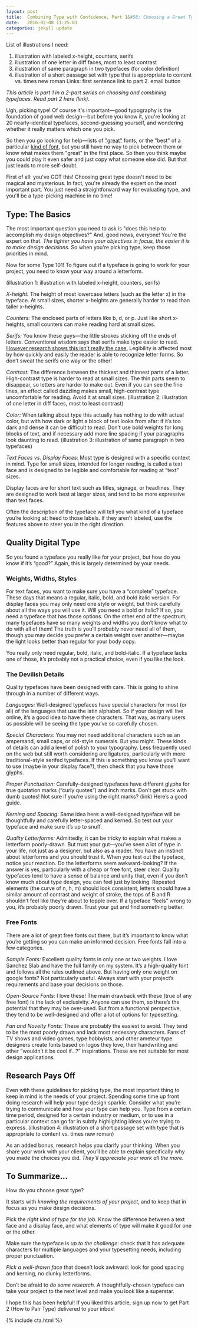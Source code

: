 ```yaml
---
layout: post
title:  Combining Type with Confidence, Part 1&#58; Choosing a Great Typeface
date:   2016-02-08 11:25:01
categories: jekyll update
---
```


List of illustrations I need:
1) illustration with labeled x-height, counters, serifs
2) illustration of one letter in diff faces, most to least contrast
3) illustration of same paragraph in two typefaces (for color definition)
4) illustration of a short passage set with type that is appropriate to content vs. times new roman
Links:
first sentence link to part 2.
email button


<i>This article is part 1 in a 2-part series on choosing and combining typefaces. Read part 2 here (link).</i>

Ugh, picking type! Of course it's important—good typography is the foundation of good web design—but before you know it, you're looking at 20 nearly-identical typefaces, second-guessing yourself, and wondering whether it really matters which one you pick. 

So then you go looking for help—lists of <a href="http://hellohappy.org/beautiful-web-type/">"great"</a> fonts, or the "best" of a particular <a href="https://www.typewolf.com/top-10-helvetica-alternatives">kind of font</a>, but you still have no way to pick between them or know what makes them "great" in the first place. So then you think maybe you could play it even safer and just copy what someone else did. But that just leads to more self-doubt.

First of all: you've GOT this! Choosing great type doesn't need to be magical and mysterious. In fact, you're already the expert on the most important part. You just need a straightforward way for evaluating type, and you'll be a type-picking machine in no time!

<h2>Type: The Basics</h2>

The most important question you need to ask is "does this help to accomplish my design objectives?" And, good news, everyone! You're the expert on that. <em>The tighter you have your objectives in focus, the easier it is to make design decisions.</em> So when you're picking type, keep those priorities in mind.

Now for some Type 101! To figure out if a typeface is going to work for your project, you need to know your way around a letterform. 

(illustration 1: illustration with labeled x-height, counters, serifs)

<em>X-height:</em> The height of most lowercase letters (such as the letter x) in the typeface. At small sizes, shorter x-heights are generally harder to read than taller x-heights.

<em>Counters:</em> The enclosed parts of letters like b, d, or p. Just like short x-heights, small counters can make reading hard at small sizes.

<em>Serifs:</em> You know these guys—the little strokes sticking off the ends of letters. Conventional wisdom says that serifs make type easier to read. <a href="http://alexpoole.info/blog/which-are-more-legible-serif-or-sans-serif-typefaces/">However research shows this isn’t really the case.</a> Legibility is affected most by how quickly and easily the reader is able to recognize letter forms. So don’t sweat the serifs one way or the other!

<em>Contrast:</em> The difference between the thickest and thinnest parts of a letter. High-contrast type is harder to read at small sizes. The thin parts seem to disappear, so letters are harder to make out. Even if you can see the fine lines, an effect called dazzling makes small, high-contrast type uncomfortable for reading. Avoid it at small sizes. (illustration 2: illustration of one letter in diff faces, most to least contrast)

<em>Color:</em> When talking about type this actually has nothing to do with actual color, but with how dark or light a block of text looks from afar: if it’s too dark and dense it can be difficult to read. Don’t use bold weights for long blocks of text, and if necessary add more line spacing if your paragraphs look daunting to read. (illustration 3: illustration of same paragraph in two typefaces)

<em>Text Faces vs. Display Faces:</em> Most type is designed with a specific context in mind. Type for small sizes, intended for longer reading, is called a text face and is designed to be legible and comfortable for reading at “text” sizes. 

Display faces are for short text such as titles, signage, or headlines. They are designed to work best at larger sizes, and tend to be more expressive than text faces. 

Often the description of the typeface will tell you what kind of a typeface you’re looking at: heed to those labels. If they aren’t labeled, use the features above to steer you in the right direction.

<h2>Quality Digital Type</h2>

So you found a typeface you really like for your project, but how do you know if it’s “good?” Again, this is largely determined by your needs.

<h3>Weights, Widths, Styles</h3>

For text faces, you want to make sure you have a “complete” typeface. These days that means a regular, italic, bold, and bold italic version. For display faces you may only need one style or weight, but think carefully about all the ways you will use it. Will you need a bold or italic? If so, you need a typeface that has those options. On the other end of the spectrum, many typefaces have so many weights and widths you don’t know what to do with all of them! The truth is you’ll probably never need all of them, though you may decide you prefer a certain weight over another—maybe the light looks better than regular for your body copy. 

You really only need regular, bold, italic, and bold-italic. If a typeface lacks one of those, it’s probably not a practical choice, even if you like the look. 

<h3>The Devilish Details</h3>

Quality typefaces have been designed with care. This is going to shine through in a number of different ways.

<em>Languages:</em> Well-designed typefaces have special characters for most (or all) of the languages that use the latin alphabet. So if your design will live online, it’s a good idea to have these characters. That way, as many users as possible will be seeing the type you’ve so carefully chosen.

<em>Special Characters:</em> You may not need additional characters such as an ampersand, small caps, or old-style numerals. But you might. These kinds of details can add a level of polish to your typography. Less frequently used on the web but still worth considering are ligatures, particularly with more traditional-style serifed typefaces. If this is something you know you’ll want to use (maybe in your display face?), then check that you have those glyphs.

<em>Proper Punctuation:</em> Carefully-designed typefaces have different glyphs for true quotation marks (“curly quotes”) and inch marks. Don’t get stuck with dumb quotes! Not sure if you’re using the right marks? (link) Here’s a good guide.

<em>Kerning and Spacing:</em> Same idea here: a well-designed typeface will be thoughtfully and carefully letter-spaced and kerned. So test out your typeface and make sure it’s up to snuff. 

<em>Quality Letterforms:</em> Admittedly, it can be tricky to explain what makes a letterform poorly-drawn. But trust your gut—you’ve seen a lot of type in your life, not just as a designer, but also as a reader. You have an instinct about letterforms and you should trust it. When you test out the typeface, notice your reaction. Do the letterforms seem awkward-looking? If the answer is yes, particularly with a cheap or free font, steer clear. Quality typefaces tend to have a sense of balance and unity that, even if you don’t know much about type design, you can feel just by looking. Repeated elements (the curve of n, h, m) should look consistent, letters should have a similar amount of contrast and weight of stroke, the tops of B and R shouldn’t feel like they’re about to topple over. If a typeface “feels” wrong to you, it’s probably poorly drawn. Trust your gut and find something better. 

<h3>Free Fonts</h3>

There are a lot of great free fonts out there, but it’s important to know what you’re getting so you can make an informed decision. Free fonts fall into a few categories.

<em>Sample Fonts:</em> Excellent quality fonts in only one or two weights. I love Sanchez Slab and have the full family on my system. It’s a high-quality font and follows all the rules outlined above. But having only one weight on google fonts? Not particularly useful. Always start with your project’s requirements and base your decisions on those.

<em>Open-Source Fonts:</em> I love these! The main drawback with these (true of any free font) is the lack of exclusivity. Anyone can use them, so there’s the potential that they may be over-used. But from a functional perspective, they tend to be well-designed and offer a lot of options for typesetting.

<em>Fan and Novelty Fonts:</em> These are probably the easiest to avoid. They tend to be the most poorly drawn and lack most necessary characters. Fans of TV shows and video games, type hobbyists, and other ameteur type designers create fonts based on logos they love, their handwriting and other “wouldn’t it be cool if…?” inspirations. These are not suitable for most design applications. 

<h2>Research Pays Off</h2>

Even with these guidelines for picking type, the most important thing to keep in mind is the needs of your project. Spending some time up front doing research will help your type design sparkle. Consider what you’re trying to communicate and how your type can help you. Type from a certain time period, designed for a certain industry or medium, or to use in a particular context can go far in subtly highlighting ideas you’re trying to express. (illustration 4: illustration of a short passage set with type that is appropriate to content vs. times new roman)

As an added bonus, research helps you clarify your thinking. When you share your work with your client, you’ll be able to explain specifically why you made the choices you did. <em>They’ll appreciate your work all the more.</em>

<h2>To Summarize...</h2>

How do you choose great type?

It starts with <em>knowing the requirements of your project</em>, and to keep that in focus as you make design decisions. 

Pick the <em>right kind of type for the job.</em> Know the difference between a text face and a display face, and what elements of type will make it good for one or the other.

Make sure the typeface is <em>up to the challenge</em>: check that it has adequate characters for multiple languages and your typesetting needs, including proper punctuation. 

<em>Pick a well-drawn face</em> that doesn’t look awkward: look for good spacing and kerning, no clunky letterforms. 

Don’t be afraid to <em>do some research.</em> A thoughtfully-chosen typeface can take your project to the next level and make you look like a superstar. 

I hope this has been helpful! If you liked this article, sign up now to get Part 2 (How to Pair Type) delivered to your inbox! 

{% include cta.html %}